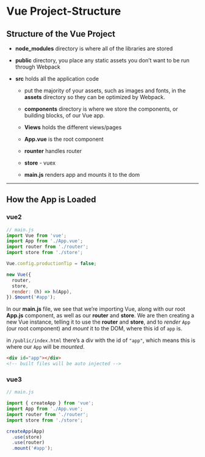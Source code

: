 # Vue Project-Structure

## Structure of the Vue Project

- **node_modules** directory is where all of the libraries are stored

- **public** directory, you place any static assets you don’t want to be run through Webpack

- **src** holds all the application code

  - put the majority of your assets, such as images and fonts, in the **assets** directory so they can be optimized by Webpack.

  - **components** directory is where we store the components, or building blocks, of our Vue app.

  - **Views** holds the different views/pages

  - **App.vue** is the root component

  - **rounter** handles router

  - **store** - vuex

  - **main.js** renders app and mounts it to the dom

---

## How the App is Loaded

### vue2

```js
// main.js
import Vue from 'vue';
import App from './App.vue';
import router from './router';
import store from './store';

Vue.config.productionTip = false;

new Vue({
  router,
  store,
  render: (h) => h(App),
}).$mount('#app');
```

In our **main.js** file, we see that we’re importing Vue, along with our root **App.js** component, as well as our **router** and **store**. We are then creating a new Vue instance, telling it to use the **router** and **store**, and to _render_ `App` (our root component) and _mount_ it to the DOM, where this id of `app` is.

in `/public/index.html` there’s a div with the id of `"app"`, which means this is where our `App` will be _mounted_.

```html
<div id="app"></div>
<!-- built files will be auto injected -->
```

### vue3

```js
// main.js

import { createApp } from 'vue';
import App from './App.vue';
import router from './router';
import store from './store';

createApp(App)
  .use(store)
  .use(router)
  .mount('#app');
```
